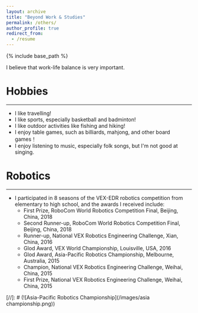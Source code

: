 ```yaml
---
layout: archive
title: "Beyond Work & Studies"
permalink: /others/
author_profile: true
redirect_from:
  - /resume
---
```


{% include base_path %}

I believe that work-life balance is very important.

Hobbies
======
---
* I like travelling!
* I like sports, especially basketball and badminton!
* I like outdoor activities like fishing and hiking!
* I enjoy table games, such as billiards, mahjong, and other board games！
* I enjoy listening to music, especially folk songs, but I'm not good at singing.

Robotics
======
---
* I participated in 8 seasons of the VEX-EDR robotics competition from elementary to high school, and the awards I received include:
  * First Prize, RoboCom World Robotics Competition Final, Beijing, China, 2018
  * Second Runner-up, RoboCom World Robotics Competition Final, Beijing, China, 2018
  * Runner-up, National VEX Robotics Engineering Challenge, Xian, China, 2016
  * Glod Award, VEX World Championship, Louisville, USA, 2016
  * Glod Award, Asia-Pacific Robotics Championship, Melbourne, Australia, 2015
  * Champion, National VEX Robotics Engineering Challenge, Weihai, China, 2015
  * First Prize, National VEX Robotics Engineering Challenge, Weihai, China, 2015

[//]: # (![Asia-Pacific Robotics Championship](/images/asia championship.png))
